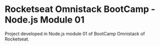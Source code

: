 # Rocketseat Omnistack BootCamp - Node.js Module 01

 Project developed in Node.js module 01 of BootCamp Omnistack of Rocketseat.
 
